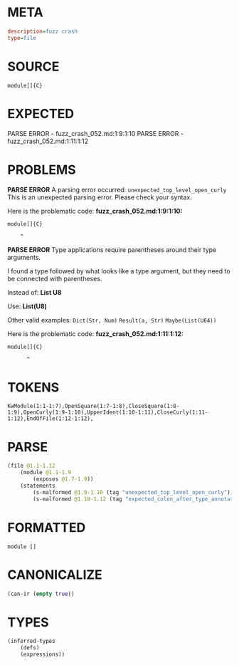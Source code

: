 # META
~~~ini
description=fuzz crash
type=file
~~~
# SOURCE
~~~roc
module[]{C}
~~~
# EXPECTED
PARSE ERROR - fuzz_crash_052.md:1:9:1:10
PARSE ERROR - fuzz_crash_052.md:1:11:1:12
# PROBLEMS
**PARSE ERROR**
A parsing error occurred: `unexpected_top_level_open_curly`
This is an unexpected parsing error. Please check your syntax.

Here is the problematic code:
**fuzz_crash_052.md:1:9:1:10:**
```roc
module[]{C}
```
        ^


**PARSE ERROR**
Type applications require parentheses around their type arguments.

I found a type followed by what looks like a type argument, but they need to be connected with parentheses.

Instead of:
    **List U8**

Use:
    **List(U8)**

Other valid examples:
    `Dict(Str, Num)`
    `Result(a, Str)`
    `Maybe(List(U64))`

Here is the problematic code:
**fuzz_crash_052.md:1:11:1:12:**
```roc
module[]{C}
```
          ^


# TOKENS
~~~zig
KwModule(1:1-1:7),OpenSquare(1:7-1:8),CloseSquare(1:8-1:9),OpenCurly(1:9-1:10),UpperIdent(1:10-1:11),CloseCurly(1:11-1:12),EndOfFile(1:12-1:12),
~~~
# PARSE
~~~clojure
(file @1.1-1.12
	(module @1.1-1.9
		(exposes @1.7-1.9))
	(statements
		(s-malformed @1.9-1.10 (tag "unexpected_top_level_open_curly"))
		(s-malformed @1.10-1.12 (tag "expected_colon_after_type_annotation"))))
~~~
# FORMATTED
~~~roc
module []

~~~
# CANONICALIZE
~~~clojure
(can-ir (empty true))
~~~
# TYPES
~~~clojure
(inferred-types
	(defs)
	(expressions))
~~~
